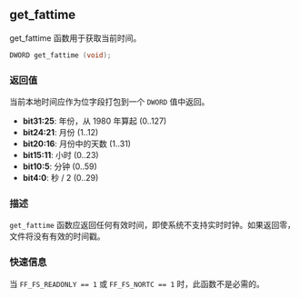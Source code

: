## get_fattime

get_fattime 函数用于获取当前时间。

```c
DWORD get_fattime (void);
```

### 返回值

当前本地时间应作为位字段打包到一个 `DWORD` 值中返回。
*   **bit31:25**: 年份，从 1980 年算起 (0..127)
*   **bit24:21**: 月份 (1..12)
*   **bit20:16**: 月份中的天数 (1..31)
*   **bit15:11**: 小时 (0..23)
*   **bit10:5**: 分钟 (0..59)
*   **bit4:0**: 秒 / 2 (0..29)

### 描述

`get_fattime` 函数应返回任何有效时间，即使系统不支持实时时钟。如果返回零，文件将没有有效的时间戳。

### 快速信息

当 `FF_FS_READONLY == 1` 或 `FF_FS_NORTC == 1` 时，此函数不是必需的。
